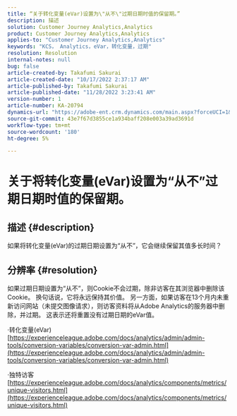 ```yaml
---
title: “关于转化变量(eVar)设置为\"从不\"过期日期时值的保留期。”
description: 描述
solution: Customer Journey Analytics,Analytics
product: Customer Journey Analytics,Analytics
applies-to: "Customer Journey Analytics,Analytics"
keywords: "KCS， Analytics，eVar，转化变量，过期"
resolution: Resolution
internal-notes: null
bug: false
article-created-by: Takafumi Sakurai
article-created-date: "10/17/2022 2:37:17 AM"
article-published-by: Takafumi Sakurai
article-published-date: "11/28/2022 3:23:41 AM"
version-number: 1
article-number: KA-20794
dynamics-url: "https://adobe-ent.crm.dynamics.com/main.aspx?forceUCI=1&pagetype=entityrecord&etn=knowledgearticle&id=730c1297-c44d-ed11-bba2-000d3a5c1bcc"
source-git-commit: 43e7f67d3855ce1a934baff208e003a39ad3691d
workflow-type: tm+mt
source-wordcount: '180'
ht-degree: 5%

---
```


# 关于将转化变量(eVar)设置为“从不”过期日期时值的保留期。

## 描述 {#description}

如果将转化变量(eVar)的过期日期设置为“从不”，它会继续保留其值多长时间？

## 分辨率 {#resolution}


如果过期日期设置为“从不”，则Cookie不会过期，除非访客在其浏览器中删除该Cookie。 换句话说，它将永远保持其价值。 另一方面，如果访客在13个月内未重新访问网站（未提交图像请求），则访客资料将从Adobe Analytics的服务器中删除，并过期。 这表示还将重置没有过期日期的eVar值。

·转化变量(eVar)
[https://experienceleague.adobe.com/docs/analytics/admin/admin-tools/conversion-variables/conversion-var-admin.html](https://experienceleague.adobe.com/docs/analytics/admin/admin-tools/conversion-variables/conversion-var-admin.html)

·独特访客
[https://experienceleague.adobe.com/docs/analytics/components/metrics/unique-visitors.html](https://experienceleague.adobe.com/docs/analytics/components/metrics/unique-visitors.html)
